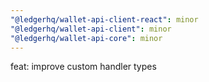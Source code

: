 ```yaml
---
"@ledgerhq/wallet-api-client-react": minor
"@ledgerhq/wallet-api-client": minor
"@ledgerhq/wallet-api-core": minor
---
```


feat: improve custom handler types

